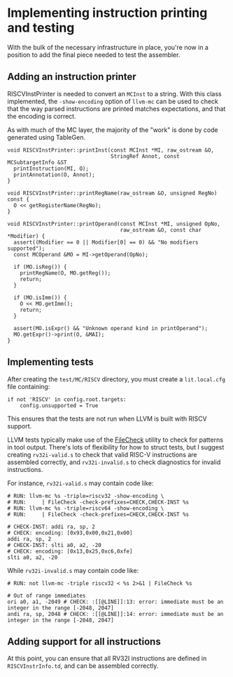 # Implementing instruction printing and testing

With the bulk of the necessary infrastructure in place, you're now in a 
position to add the final piece needed to test the assembler.

## Adding an instruction printer

RISCVInstPrinter is needed to convert an `MCInst` to a string. With this class 
implemented, the `-show-encoding` option of `llvm-mc` can be used to check 
that the way parsed instructions are printed matches expectations, and that 
the encoding is correct.

As with much of the MC layer, the majority of the "work" is done by code 
generated using TableGen.

    void RISCVInstPrinter::printInst(const MCInst *MI, raw_ostream &O,
                                     StringRef Annot, const MCSubtargetInfo &ST
      printInstruction(MI, O);
      printAnnotation(O, Annot);
    }

    void RISCVInstPrinter::printRegName(raw_ostream &O, unsigned RegNo) const {
      O << getRegisterName(RegNo);
    }

    void RISCVInstPrinter::printOperand(const MCInst *MI, unsigned OpNo,
                                        raw_ostream &O, const char *Modifier) {
      assert((Modifier == 0 || Modifier[0] == 0) && "No modifiers supported");
      const MCOperand &MO = MI->getOperand(OpNo);

      if (MO.isReg()) {
        printRegName(O, MO.getReg());
        return;
      }

      if (MO.isImm()) {
        O << MO.getImm();
        return;
      }

      assert(MO.isExpr() && "Unknown operand kind in printOperand");
      MO.getExpr()->print(O, &MAI);
    }

## Implementing tests

After creating the `test/MC/RISCV` directory, you must create a `lit.local.cfg` 
file containing:

    if not 'RISCV' in config.root.targets:
        config.unsupported = True

This ensures that the tests are not run when LLVM is built with RISCV support.

LLVM tests typically make use of the 
[FileCheck](http://llvm.org/docs/CommandGuide/FileCheck.html) utility to check 
for patterns in tool output. There's lots of flexibility for how to struct 
tests, but I suggest creating `rv32i-valid.s` to check that valid RISC-V 
instructions are assembled correctly, and `rv32i-invalid.s` to check 
diagnostics for invalid instructions.

For instance, `rv32i-valid.s` may contain code like:

    # RUN: llvm-mc %s -triple=riscv32 -show-encoding \
    # RUN:     | FileCheck -check-prefixes=CHECK,CHECK-INST %s
    # RUN: llvm-mc %s -triple=riscv64 -show-encoding \
    # RUN:     | FileCheck -check-prefixes=CHECK,CHECK-INST %s

    # CHECK-INST: addi ra, sp, 2
    # CHECK: encoding: [0x93,0x00,0x21,0x00]
    addi ra, sp, 2
    # CHECK-INST: slti a0, a2, -20
    # CHECK: encoding: [0x13,0x25,0xc6,0xfe]
    slti a0, a2, -20

While `rv32i-invalid.s` may contain code like:

    # RUN: not llvm-mc -triple riscv32 < %s 2>&1 | FileCheck %s

    # Out of range immediates
    ori a0, a1, -2049 # CHECK: :[[@LINE]]:13: error: immediate must be an integer in the range [-2048, 2047]
    andi ra, sp, 2048 # CHECK: :[[@LINE]]:14: error: immediate must be an integer in the range [-2048, 2047]

## Adding support for all instructions

At this point, you can ensure that all RV32I instructions are defined in 
`RISCVInstrInfo.td`, and can be assembled correctly.
